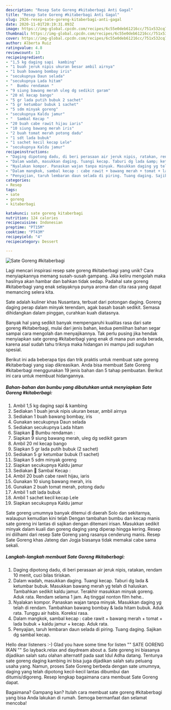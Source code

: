 ```yaml
---
description: "Resep Sate Goreng #kitaberbagi Anti Gagal"
title: "Resep Sate Goreng #kitaberbagi Anti Gagal"
slug: 2926-resep-sate-goreng-kitaberbagi-anti-gagal
date: 2020-11-01T20:19:31.093Z
image: https://img-global.cpcdn.com/recipes/6c55e0deb61216cc/751x532cq70/sate-goreng-kitaberbagi-foto-resep-utama.jpg
thumbnail: https://img-global.cpcdn.com/recipes/6c55e0deb61216cc/751x532cq70/sate-goreng-kitaberbagi-foto-resep-utama.jpg
cover: https://img-global.cpcdn.com/recipes/6c55e0deb61216cc/751x532cq70/sate-goreng-kitaberbagi-foto-resep-utama.jpg
author: Alberta Ruiz
ratingvalue: 4.8
reviewcount: 13
recipeingredient:
- "1,5 kg daging sapi  kambing"
- "1 buah jeruk nipis ukuran besar ambil airnya"
- "1 buah bawang bombay iris"
- "secukupnya Daun selada"
- "secukupnya Lada hitam"
- "  Bumbu rendaman "
- "9 siung bawang merah uleg dg sedikit garam"
- "20 ml kecap bango"
- "5 gr lada putih bubuk 2 sachet"
- "5 gr ketumbar bubuk 1 sachet"
- "5 sdm minyak goreng"
- "secukupnya Kaldu jamur"
- "  Sambal Kecap "
- "20 buah cabe rawit hijau iaris"
- "10 siung bawang merah iris"
- "2 buah tomat merah potong dadu"
- "1 sdt lada bubuk"
- "1 sachet kecil kecap Lele"
- "secukupnya Kaldu jamur"
recipeinstructions:
- "Daging dipotong dadu, di beri perasaan air jeruk nipis, ratakan, rendam 10 menit, cuci bilas tiriskan."
- "Dalam wadah, masukkan daging. Tuangi kecap. Taburi dg lada &amp; ketumbar bubuk. Masukkan bawang merah yg telah di haluskan. Tambahkan sedikit kaldu jamur. Terakhir masukkan minyak goreng. Aduk rata. Rendam selama 1 jam. Aq tinggal nonton film hehe.."
- "Nyalakan kompor. Panaskan wajan tanpa minyak. Masukkan daging yg telah di rendam. Tambahkan bawang bombay &amp; lada hitam bubuk. Aduk rata. Tunggu air habis. Koreksi rasa."
- "Dalam mangkok, sambal kecap : cabe rawit + bawang merah + tomat + lada bubuk + kaldu jamur + kecap. Aduk rata."
- "Penyajian, taruh lembaran daun selada di piring. Tuang daging. Sajikan dg sambal kecap."
categories:
- Resep
tags:
- sate
- goreng
- kitaberbagi

katakunci: sate goreng kitaberbagi 
nutrition: 124 calories
recipecuisine: Indonesian
preptime: "PT15M"
cooktime: "PT43M"
recipeyield: "4"
recipecategory: Dessert

---
```



![Sate Goreng #kitaberbagi](https://img-global.cpcdn.com/recipes/6c55e0deb61216cc/751x532cq70/sate-goreng-kitaberbagi-foto-resep-utama.jpg)

Lagi mencari inspirasi resep sate goreng #kitaberbagi yang unik? Cara menyiapkannya memang susah-susah gampang. Jika keliru mengolah maka hasilnya akan hambar dan bahkan tidak sedap. Padahal sate goreng #kitaberbagi yang enak selayaknya punya aroma dan cita rasa yang dapat memancing selera kita.

Sate adalah kuliner khas Nusantara, terbuat dari potongan daging. Goreng daging perap dalam minyak terendam, agak basah basah sedikit. Semasa dihidangkan dalam pinggan, curahkan kuah diatasnya.

Banyak hal yang sedikit banyak mempengaruhi kualitas rasa dari sate goreng #kitaberbagi, mulai dari jenis bahan, kedua pemilihan bahan segar sampai cara mengolah dan menyajikannya. Tak perlu pusing jika hendak menyiapkan sate goreng #kitaberbagi yang enak di mana pun anda berada, karena asal sudah tahu triknya maka hidangan ini mampu jadi suguhan spesial.


Berikut ini ada beberapa tips dan trik praktis untuk membuat sate goreng #kitaberbagi yang siap dikreasikan. Anda bisa membuat Sate Goreng #kitaberbagi menggunakan 19 jenis bahan dan 5 tahap pembuatan. Berikut ini cara untuk membuat hidangannya.

<!--inarticleads1-->

##### Bahan-bahan dan bumbu yang dibutuhkan untuk menyiapkan Sate Goreng #kitaberbagi:

1. Ambil 1,5 kg daging sapi &amp; kambing
1. Sediakan 1 buah jeruk nipis ukuran besar, ambil airnya
1. Sediakan 1 buah bawang bombay, iris
1. Gunakan secukupnya Daun selada
1. Sediakan secukupnya Lada hitam
1. Siapkan  🍥 Bumbu rendaman :
1. Siapkan 9 siung bawang merah, uleg dg sedikit garam
1. Ambil 20 ml kecap bango
1. Siapkan 5 gr lada putih bubuk (2 sachet)
1. Sediakan 5 gr ketumbar bubuk (1 sachet)
1. Siapkan 5 sdm minyak goreng
1. Siapkan secukupnya Kaldu jamur
1. Sediakan  🍰 Sambal Kecap :
1. Ambil 20 buah cabe rawit hijau, iaris
1. Gunakan 10 siung bawang merah, iris
1. Gunakan 2 buah tomat merah, potong dadu
1. Ambil 1 sdt lada bubuk
1. Ambil 1 sachet kecil kecap Lele
1. Siapkan secukupnya Kaldu jamur


Sate goreng umumnya banyak ditemui di daerah Solo dan sekitarnya, walaupun kemudian kini telah Dengan tambahan bumbu dan kecap manis sate goreng ini lantas di sajikan dengan ditemani irisan. Masukkan sedikit minyak dalam kuali dan goreng daging yang diperap hingga kering. Resep ini diilhami dari resep Sate Goreng yang rasanya cenderung manis. Resep Sate Goreng khas Jateng dan Jogja biasanya tidak memakai cabe sama sekali. 

<!--inarticleads2-->

##### Langkah-langkah membuat Sate Goreng #kitaberbagi:

1. Daging dipotong dadu, di beri perasaan air jeruk nipis, ratakan, rendam 10 menit, cuci bilas tiriskan.
1. Dalam wadah, masukkan daging. Tuangi kecap. Taburi dg lada &amp; ketumbar bubuk. Masukkan bawang merah yg telah di haluskan. Tambahkan sedikit kaldu jamur. Terakhir masukkan minyak goreng. Aduk rata. Rendam selama 1 jam. Aq tinggal nonton film hehe..
1. Nyalakan kompor. Panaskan wajan tanpa minyak. Masukkan daging yg telah di rendam. Tambahkan bawang bombay &amp; lada hitam bubuk. Aduk rata. Tunggu air habis. Koreksi rasa.
1. Dalam mangkok, sambal kecap : cabe rawit + bawang merah + tomat + lada bubuk + kaldu jamur + kecap. Aduk rata.
1. Penyajian, taruh lembaran daun selada di piring. Tuang daging. Sajikan dg sambal kecap.


Hello dear listeners :-) Glad you have some time for listen &#34;&#34; SATE GORENG IKAN &#34;&#34; So layback.relax and daydream about a. Sate goreng ini biasanya dijadikan salah satu olahan alternatif pada saat Idul Adha datang. Tentunya sate goreng daging kambing ini bisa juga dijadikan salah satu peluang usaha yang. Namun, proses Sate Goreng berbeda dengan sate umumnya, daging yang telah dipotong kecil-kecil lantas dibumbui dan ditumis/digoreng. Resep lengkap bagaimana cara membuat Sate Goreng dapat. 

Bagaimana? Gampang kan? Itulah cara membuat sate goreng #kitaberbagi yang bisa Anda lakukan di rumah. Semoga bermanfaat dan selamat mencoba!
